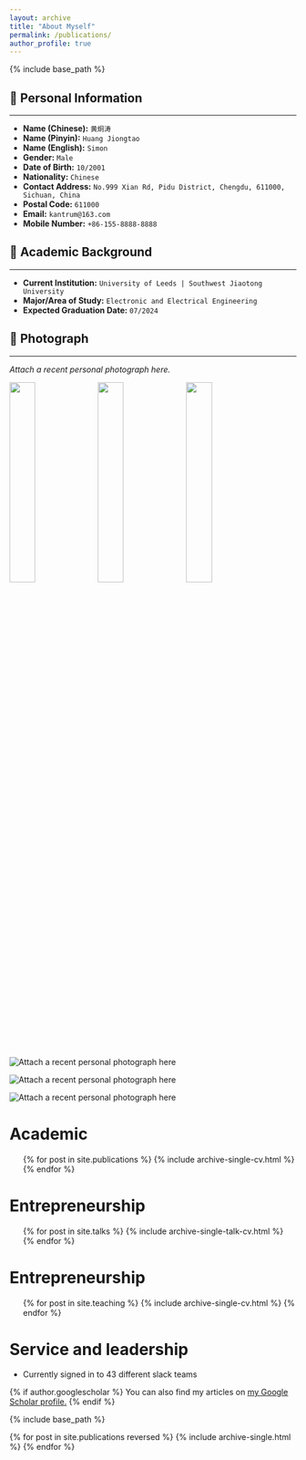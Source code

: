 ```yaml
---
layout: archive
title: "About Myself"
permalink: /publications/
author_profile: true
---
```


{% include base_path %}
## 🌟 Personal Information
---
- **Name (Chinese):** `黄炯涛`
- **Name (Pinyin):** `Huang Jiongtao`
- **Name (English):** `Simon`
- **Gender:** `Male`
- **Date of Birth:** `10/2001`
- **Nationality:** `Chinese`
- **Contact Address:** `No.999 Xian Rd, Pidu District, Chengdu, 611000, Sichuan, China`
- **Postal Code:** `611000`
- **Email:** `kantrum@163.com`
- **Mobile Number:** `+86-155-8888-8888`

## 📘 Academic Background
---
- **Current Institution:** `University of Leeds | Southwest Jiaotong University`
- **Major/Area of Study:** `Electronic and Electrical Engineering`
- **Expected Graduation Date:** `07/2024`

## 📸 Photograph
---
*Attach a recent personal photograph here.*
<p float="left">
  <img src="huangjiongtao.github.io/images/500x300.png" width="30%" />
  <img src="huangjiongtao.github.io/images/500x300.png" width="30%" />
  <img src="huangjiongtao.github.io/images/500x300.png" width="30%" />
</p>

![Attach a recent personal photograph here](huangjiongtao.github.io/images/500x300.png)

![Attach a recent personal photograph here](huangjiongtao.github.io/images/500x300.png)

![Attach a recent personal photograph here](huangjiongtao.github.io/images/500x300.png)






Academic
======
  <ul>{% for post in site.publications %}
    {% include archive-single-cv.html %}
  {% endfor %}</ul>
  
Entrepreneurship
======
  <ul>{% for post in site.talks %}
    {% include archive-single-talk-cv.html %}
  {% endfor %}</ul>
  
Entrepreneurship
======
  <ul>{% for post in site.teaching %}
    {% include archive-single-cv.html %}
  {% endfor %}</ul>
  
Service and leadership
======
* Currently signed in to 43 different slack teams









{% if author.googlescholar %}
  You can also find my articles on <u><a href="{{author.googlescholar}}">my Google Scholar profile</a>.</u>
{% endif %}

{% include base_path %}

{% for post in site.publications reversed %}
  {% include archive-single.html %}
{% endfor %}
